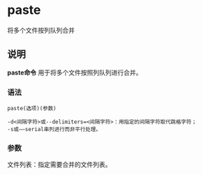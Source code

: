paste
===

将多个文件按列队列合并

## 说明

**paste命令** 用于将多个文件按照列队列进行合并。

### 语法  

```
paste(选项)(参数)
```

  

```
-d<间隔字符>或--delimiters=<间隔字符>：用指定的间隔字符取代跳格字符；
-s或——serial串列进行而非平行处理。
```

### 参数  

文件列表：指定需要合并的文件列表。


